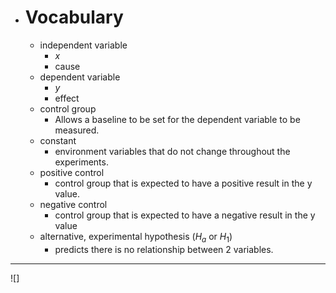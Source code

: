 - # Vocabulary
	- independent variable
		- $x$
		- cause
	- dependent variable
		- $y$
		- effect
	- control group
		- Allows a baseline to be set for the dependent variable to be measured.
	- constant
		- environment variables that do not change throughout the experiments.
	- positive control
		- control group that is expected to have a positive result in the y value.
	- negative control
		- control group that is expected to have a negative result in the y value
	- alternative, experimental hypothesis ($H_a$ or $H_1$)
		- predicts there is no relationship between 2 variables.
___
![]